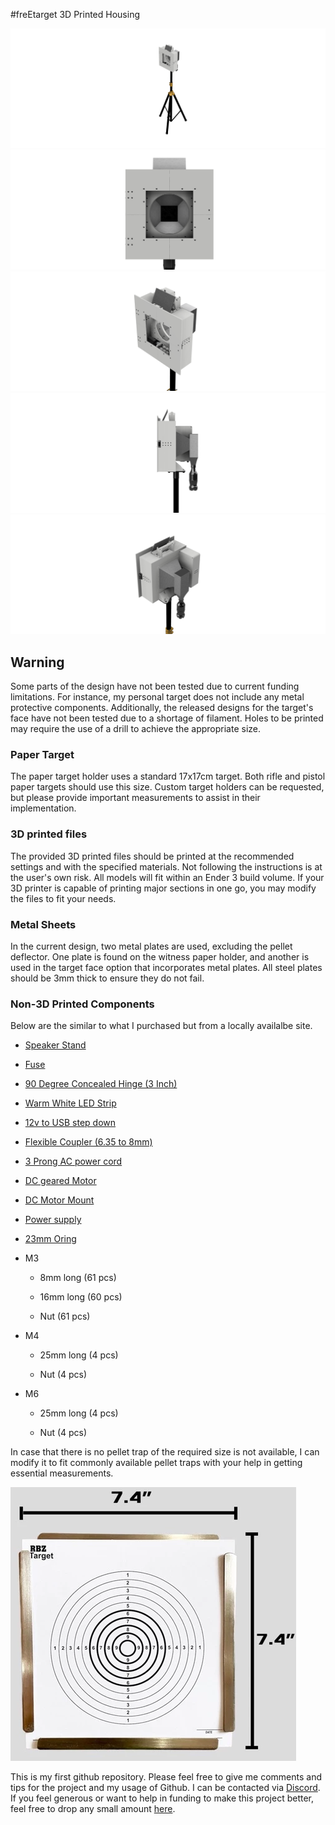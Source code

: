 #freEtarget 3D Printed Housing

![Image 1](https://github.com/sFer8/freETarget-3D-Printed-Housing/blob/main/Images/Image%201.png)
![Image 2](https://github.com/sFer8/freETarget-3D-Printed-Housing/blob/main/Images/Image%202.png)
![Image 3](https://github.com/sFer8/freETarget-3D-Printed-Housing/blob/main/Images/Image%203.png)
![Image 4](https://github.com/sFer8/freETarget-3D-Printed-Housing/blob/main/Images/Image%204.png)
![Image 5](https://github.com/sFer8/freETarget-3D-Printed-Housing/blob/main/Images/Image%205.png)

## Warning

Some parts of the design have not been tested due to current funding limitations. For instance, my personal target does not include any metal protective components. Additionally, the released designs for the target's face have not been tested due to a shortage of filament. Holes to be printed may require the use of a drill to achieve the appropriate size.

### Paper Target

The paper target holder uses a standard 17x17cm target. Both rifle and pistol paper targets should use this size. Custom target holders can be requested, but please provide important measurements to assist in their implementation.

### 3D printed files

The provided 3D printed files should be printed at the recommended settings and with the specified materials. Not following the instructions is at the user's own risk. All models will fit within an Ender 3 build volume. If your 3D printer is capable of printing major sections in one go, you may modify the files to fit your needs.

### Metal Sheets

In the current design, two metal plates are used, excluding the pellet deflector. One plate is found on the witness paper holder, and another is used in the target face option that incorporates metal plates. All steel plates should be 3mm thick to ensure they do not fail.

### Non-3D Printed Components

Below are the similar to what I purchased but from a locally availalbe site.

*   [Speaker Stand](https://www.amazon.com/EMART-Adjustable-Speaker-Professional-Structure/dp/B07WVYPBDV/ref=sr_1_57?crid=1XTZBJHSW90FW&dib=eyJ2IjoiMSJ9.W3tksgF8JIlR_tgDGOUiBh3F_pc7txD11VkbQ9S7lNo5ZduV4QjopG1BOJ_4a25s9KhvzzyWO6vWruGo4nGS7zeSXVzDjAW0uucwXbP45upFWOUADUfHzbRZXwGiKp8athS8vwcpGN8QC_fSBUhQczLSEU7vtPFjyz_JuJ5n-7I-wju2QuixuYjzaQm5jNegPVRU-ess1zCXdeuov3LSTllQts5ca5duX22QGrDSwDs.p2xAsBScbZLS4cgdpBjj4eQIhQpII513a-tmyip0Vio&dib_tag=se&keywords=adjustable+speaker+stand&qid=1736144392&sprefix=adjustablspeaker+stand%2Caps%2C263&sr=8-57&xpid=8GnRUGaf3TWvd)
    
*   [Fuse](https://www.amazon.com/BOJACK-Values-5X20mm-Black-Holder/dp/B099DW15DW/ref=sr_1_1_sspa?crid=1TS4T7MGPN7UL&dib=eyJ2IjoiMSJ9.dRwNqwKBSfJr6vuZgn8Z6DGpfCUkeFFI3oF5iS54MoDbPVitpgW43-c8lc1wob4KfAeViMJEu5-y8vVYIcDGX5UiiRg0uYnRPDPntOf3Zp71BxhDlOmySNmnCK3_vyAyPahn2bLg8eXWMo2d8y7HGVODg2U8AqlM9HO6wZfVYtjUbqswRd7SK8CeK8UjWcC4FHMX-pqHCtUXZ2z09HkWF3fO1d8IK0hsVVuakPCyYQjlqhG_NVcMim3n-HiTVMNu5T70FfJjh_Q1APjOVe0-tG7Owq7fo5hLEFkoY4IEsp0.k9EQJpKfgxbuooPRHsbYzy0A4P8Wn6cKpcuUZxVz6eU&dib_tag=se&keywords=screw+cap+fuse&qid=1736144920&sprefix=screw+cap+fus%2Caps%2C287&sr=8-1-spons&sp_csd=d2lkZ2V0TmFtZT1zcF9hdGY&psc=1)
    
*   [90 Degree Concealed Hinge (3 Inch)](https://www.amazon.com/Sscon-Closing-Concealed-Cupboard-Hardware/dp/B08V56TXKN/ref=sr_1_17?crid=2YD7PU4MGQQ2S&dib=eyJ2IjoiMSJ9.iVa-tMQ2e5efpxa8wtbdw2tvvr3NOpWsheiQxa9GhYX5JF1Zhmh7Dvc1nXxYCNWOlh356cNnAElWEAPqxeefcQe3mTj6vwPdBHgvy_-aOxULlZ5wS6nZmVEoS3eWK_2mQaUyfj_Gt_BT2z_N4z809bfi8sJcGq59VTlW881KIs8duOXKcKIz3ZjioOMlSexL-5lPknnO3xt_9acsvUTm-NK9A8zp7ZjBATeUfOeRkBcRPBL7tmjCJWOTHnJqV0F79mis9HeSp0y7OqhYWAkfksALwqqnpuvxeo7UbT2wP4WOCUcb_hAdJ3dOVR-eUTbSc739iDdxAFQYHRDaPgWZaCD5Ki_RPTdjDUFxJ9bHBm5TAV73U158YGLXtdLmqyRQhwR9lpeZ8sm8cYFGooajsN1NgCp5BqANes4dA1Y82ZnB_gwcATrRLBlIrj3r3rIh.IuvKw_QUJvIZsVqueD51tWK45MxdFni-ZkDIIU1NGsM&dib_tag=se&keywords=3+inch+90+degree+concealed+hinge&qid=1736144994&sprefix=3+inch90+degree+concealed+hinge%2Caps%2C262&sr=8-17)
    
*   [Warm White LED Strip](https://www.amazon.com/HitLights-UL-Listed-Premium-2835-16-4-Lighting/dp/B07SWZFMJJ/ref=sr_1_1_sspa?crid=3MLX9NCC6CIZS&dib=eyJ2IjoiMSJ9.7OeaD87jF3bpxHzCVutBxEHwJhqDQSaBvMxNcaEAWlQNtlfU_YF41_03sWP75VFWG0TRUrhQXrqChaT1OerNPWPi_xbgwhGuU8tU4N2OqDuOzDXDJK9SKMiglRyuesOP0QrRku4RaolNTlL44_oBNP0FJMlTl0QYq4gDbfDNL9Z7JXx1EOiImctQtHksd7xV7YtAzbCF9d8fSSD7lIeR6z0nHBtsLBDaWwJTV70RskcX2r9WUzCN0eyKf2rsJE_hY74K9k5GwTjbJyrznM20QIn7BxdhcNWuVxzKRXs2PTs.cgVMLBgEceHBui4rGI3Tafr5dtDxKk9V93NYs7BuT5w&dib_tag=se&keywords=12v%2Bwarm%2Bwhite%2BLED%2Bstrip&qid=1736145264&sprefix=12v%2Bwarm%2Bwhite%2Bled%2Bstrip%2Caps%2C434&sr=8-1-spons&sp_csd=d2lkZ2V0TmFtZT1zcF9hdGY&th=1)
    
*   [12v to USB step down](https://www.amazon.com/NOYITO-Adaptive-Current-Charger-Regulators/dp/B07BGSCDB4/ref=sr_1_45?crid=1UTBZK5M304PT&dib=eyJ2IjoiMSJ9.UiY0DlMGoYykZXvPmMsGlbPnFld2Wb4iOJK3lcjqGEX5YZmk2C3pM5If4JvCtIA467XxFGPrt-s69o4z2ThLvfoHYvINTYZk3xfIEtIQWffYehVyFz5oa8GYCppPMI-R8c3yrL1qu4kMXMm0UkM94vEm32Wgis1K0nNH-nf3xro8j_duPjE4I5vXAp6gJDc5J7Hxlcpo1_B6lAwaQkn0mESMrpXY5tsfMQCm8Gt2C6YJ0r0twmhaTM6UDvaGaZQy6amhZknffWVxUY_mUn5pPKFveW_EZHCJHZXpEFU-EowMT3rYOLaYD_n5IYoO5B-a-Jg1gQMiTs0n348rMSocK-NJo3_wIrBadR3Y-BUinSAnYZojEs9G0yUKPFv5-ja3VC7Tx-MmNB6p2_5e9f921gGfFd8GWQuyTdFZE53rN5OjGQPaSKl_-Bps6bsi97uw.HxYcy8w_zAGL1zf4ovmJUXI8lst0ATp-KxTkx7flExY&dib_tag=se&keywords=Dual+USB+output%2C+9V%2F12V%2F24V%2F36V+to+5VDCDC%2C&qid=1736156864&sprefix=dual+usb+step+down+12v%2Caps%2C262&sr=8-45)
    
*   [Flexible Coupler (6.35 to 8mm)](https://www.amazon.com/WEIJ-Aluminum-Coupling-Flexible-Connector/dp/B09LC81KJ7/ref=sr_1_1_sspa?crid=1WYYPATDLYF6E&dib=eyJ2IjoiMSJ9.hl3TLZIVEQsSWvnDi8TMeSb6e_vJLIU2Fym5YCfcdflKehj9KEqUDUtTA0a4uTdHk0kn2f6KI8-tfmZi9JRvKdUDu2__AgDsA6W0Nnvan7RzcyG5Cwf6fI4i4aXX4VN_z-AjY_V9bS0QjnOFZ4MbDrh-VVaKTEUVFrevkwiwGJRJPBZSDvYWjxv_M7pwYOIoLtuhQOf-zrTT1yUWBZkwCgNrk4OUXkzjJQyKQESlnVw.zppatDWFi1IF-BMaSgRRm7SDghlrBXUpUCnw3RdEYxI&dib_tag=se&keywords=Stepper%2BMotor%2BFlexible%2BCoupler%2B6.35&qid=1736156954&sprefix=stepper%2Bmotor%2Bflexible%2Bcoupler%2B6.3%2Caps%2C271&sr=8-1-spons&sp_csd=d2lkZ2V0TmFtZT1zcF9hdGY&th=1)
    
*   [3 Prong AC power cord](https://www.amazon.com/Standard-Electronics-Computer-Printer-Monitor/dp/B0DPR5GLW1/ref=sr_1_1_sspa?crid=2SW2EX6QNOHO1&dib=eyJ2IjoiMSJ9.Xjuc60m8OmrJ_a9jwyi3-5go1VhYjRJyd-G08Jv8PYdtbiYz6fqhVEOrDnb2K39oy6neZGD2q9ksqrbgSf7RcnyqEZlGM3vimiKfsJJPolM3bVNH5W_1MdrpoIpecSUdw_6TFJNxjx9aNhdoxbnf_iEBQ3dyOUtcsNmzybEN5buQjEw_daZuwhzwmvdz_xBE9-FXteq2DfXUCxeGJnLsRyqVC9gxIOrYrbwYxeIhmBc.TawxCQ4Y9QBRyfB4z52K2DFo9C6dvrNC3_yPU25qNqo&dib_tag=se&keywords=3%2Bprong%2Bpower%2Bcord&qid=1736158434&sprefix=3%2Bprong%2Bpower%2Bcord%2Caps%2C288&sr=8-1-spons&sp_csd=d2lkZ2V0TmFtZT1zcF9hdGY&th=1)
    
*   [DC geared Motor](https://www.amazon.com/uxcell-ZGB37-3530-High-Speed-Control-Diameter/dp/B0D56VB1SW/ref=sr_1_1?crid=37NPN12QYJGE7&dib=eyJ2IjoiMSJ9.xYK5aQ0h67--C791kgcBPAWTwB5vQVkd40HqMghKDocQO8L_gCB_FL1Ca_sE98BXME5cXoWvwFa57wfivOyJVtOMmQmcqL3cBPd0-OyE91FyzVnXXaFZuAWPMEq9JtSzz7U5YEu0-KJZ6qXtkdDA7JYaSgIkGoHhpY9VQoFanp8PfxMJ7hOYPOt_lIlf7nVzoyIY-d2wA_Eg_gx_94UX-A-8C5YpQhQTSvyZPyKBUBc.rh-tdoysbCT7NGLOI8F86efXRtGd6FClyXYMo3WTExw&dib_tag=se&keywords=37-3530&qid=1736158581&sprefix=37-3530%2Caps%2C258&sr=8-1)
    
*   [DC Motor Mount](https://www.amazon.com/Mrosnail-37mm-Motor-Mounting-Bracket/dp/B0CRQCGQHF/ref=sr_1_4?crid=1ILEJHKLTE8VS&dib=eyJ2IjoiMSJ9.YDaM2TuwePvohbm6QhixinzcRdxed6bLrtLvjMi_R9XUdRqUIYGOqLhL1MIqVh109uuOuF_FyzyxhzdKtR7dE6X6lPpqSyCz8NMGcUUlVTRGZlY1LlLQy7P5nAV3o6FWWBAAl7t7yYVD3TMrDkmYUoIUQnW8ie2VcwhSSUkVQBzu7n5eadKW2Rsp_7LFdOnmImGndSOW3nqOVjRmE1m2H5H1GUFh6ktUGTiEXzBwUSJL5d4p2DG_DQb7Kz6r3SmY1M2sn1K2yYHBRYtA_ah6jCuWmTAr5P6gXa3JTXiVf7dakjaDNdlENHiEbLd-E-65ejLC0UnxaC_SlIYZZAj36Y6Ls_YIfrnqFB0xzVzPbbVsRJPE9j-thlCvPf_jTkwZBXUJz_5N5HcoDzP7j7hQSHfgaL3mEEk2SCl1mZIR440Jho-XXypGY1CKm26T_b8m.3vlYrAOfoxloCAAyG9ahgBsUPt4HzjxuMrEOpB1WKJU&dib_tag=se&keywords=37mm%2Bmotor%2Bmount&qid=1736158630&sprefix=37mm%2Bmotor%2Bmount%2Caps%2C286&sr=8-4&th=1)
    
*   [Power supply](https://www.amazon.com/LRS-150W-12-15-24-36-LRS-150-24/dp/B09QM1WMSZ/ref=sr_1_2_sspa?crid=2UTAOUK5P4IQT&dib=eyJ2IjoiMSJ9.WgwAwBgJz0y9itk4TQ4Uygs-nyi4wTEKvfmIaEFk2GtW7ypLo9O0O1Gd4uh7IjdvqWKmgHDzq_HF9l8_cn0R9OOgepXQWA87cElh5OUl2Pp-8Ukix5YOLCNt7hj-V6hSqbLiYWz8u1dgVAH0FhzIL6YiG5SxmpfrQ8Qa99kn74uoLyDi21GQFVq5QwEY3TPLRpex2X1WKfnS81raF-risWtfWdL2vDA64VKa1zR47x5D25DMdyDLyQjCu1EkOW56mhZdp4H8z09mNNovJuqgvbiu_8BYVYfes1OBOm0zI-4.XU91UtfMuzh4xW_k7sDyhO4su_GRvaDf0Dx8oZLWeD8&dib_tag=se&keywords=lrs%2B150%2B12&qid=1736158751&sprefix=lrs%2B150%2B12%2B%2Caps%2C320&sr=8-2-spons&sp_csd=d2lkZ2V0TmFtZT1zcF9hdGY&th=1)
    
*   [23mm Oring](https://www.amazon.com/Sealing-Nitrile-Professional-Plumbing-Connections/dp/B07YJ9Y8V2/ref=sr_1_3?crid=37XOYPL3DHC7D&dib=eyJ2IjoiMSJ9.v5r32mdN-3mgv6-WH96Zv2g8QWlt2jzSKLqJnrpDHU0YlDsFtZfsrDuC_xjYV6DN1XuUcx6DJ_fgKXGGiMFVynikP8wKWmjv8FziWQXw2lIpP6qIFNjgwGqg5YBhanVDgZL7PeKiq-q6yAaM83XvW4XhZy5Pej2PtoLe5bYk4c84rXJDScCZGSyLS-q5lxg_e0njMj-Xz9zZ2-LnjZAi7M-Tdp15_k3Xhc8EX0qCz68.jpX_LwKXzMXfKxSSHFDu_1y6SziA7O65Wl_9hguFLpg&dib_tag=se&keywords=23mm+o+ring+3.1mm&qid=1736159019&sprefix=23mm+o+ring+3.1m%2Caps%2C273&sr=8-3)
    
*   M3
    
    *   8mm long (61 pcs)
        
    *   16mm long (60 pcs)
        
    *   Nut (61 pcs)
        
*   M4
    
    *   25mm long (4 pcs)
        
    *   Nut (4 pcs)
        
*   M6
    
    *   25mm long (4 pcs)
        
    *   Nut (4 pcs)
        

In case that there is no pellet trap of the required size is not available, I can modify it to fit commonly available pellet traps with your help in getting essential measurements.

![Pellet Trap](https://github.com/sFer8/freETarget-3D-Printed-Housing/blob/main/Images/Pellet%20Trap.png)

This is my first github repository. Please feel free to give me comments and tips for the project and my usage of Github. I can be contacted via [Discord](https://discordapp.com/users/247699345250451457). If you feel generous or want to help in funding to make this project better, feel free to drop any small amount [here](paypal.me/sFer8).
